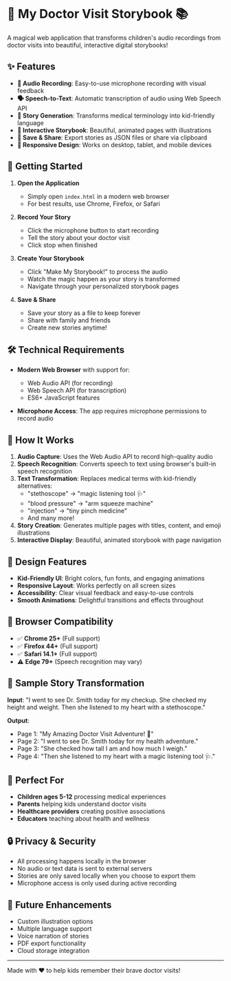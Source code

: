 # 🏥 My Doctor Visit Storybook 📚

A magical web application that transforms children's audio recordings from doctor visits into beautiful, interactive digital storybooks!

## ✨ Features

- **🎤 Audio Recording**: Easy-to-use microphone recording with visual feedback
- **🗣️ Speech-to-Text**: Automatic transcription of audio using Web Speech API
- **📖 Story Generation**: Transforms medical terminology into kid-friendly language
- **🎨 Interactive Storybook**: Beautiful, animated pages with illustrations
- **💾 Save & Share**: Export stories as JSON files or share via clipboard
- **📱 Responsive Design**: Works on desktop, tablet, and mobile devices

## 🚀 Getting Started

1. **Open the Application**
   - Simply open `index.html` in a modern web browser
   - For best results, use Chrome, Firefox, or Safari

2. **Record Your Story**
   - Click the microphone button to start recording
   - Tell the story about your doctor visit
   - Click stop when finished

3. **Create Your Storybook**
   - Click "Make My Storybook!" to process the audio
   - Watch the magic happen as your story is transformed
   - Navigate through your personalized storybook pages

4. **Save & Share**
   - Save your story as a file to keep forever
   - Share with family and friends
   - Create new stories anytime!

## 🛠️ Technical Requirements

- **Modern Web Browser** with support for:
  - Web Audio API (for recording)
  - Web Speech API (for transcription)
  - ES6+ JavaScript features

- **Microphone Access**: The app requires microphone permissions to record audio

## 🎯 How It Works

1. **Audio Capture**: Uses the Web Audio API to record high-quality audio
2. **Speech Recognition**: Converts speech to text using browser's built-in speech recognition
3. **Text Transformation**: Replaces medical terms with kid-friendly alternatives:
   - "stethoscope" → "magic listening tool 🩺"
   - "blood pressure" → "arm squeeze machine"
   - "injection" → "tiny pinch medicine"
   - And many more!
4. **Story Creation**: Generates multiple pages with titles, content, and emoji illustrations
5. **Interactive Display**: Beautiful, animated storybook with page navigation

## 🎨 Design Features

- **Kid-Friendly UI**: Bright colors, fun fonts, and engaging animations
- **Responsive Layout**: Works perfectly on all screen sizes
- **Accessibility**: Clear visual feedback and easy-to-use controls
- **Smooth Animations**: Delightful transitions and effects throughout

## 🔧 Browser Compatibility

- ✅ **Chrome 25+** (Full support)
- ✅ **Firefox 44+** (Full support)
- ✅ **Safari 14.1+** (Full support)
- ⚠️ **Edge 79+** (Speech recognition may vary)

## 📝 Sample Story Transformation

**Input**: "I went to see Dr. Smith today for my checkup. She checked my height and weight. Then she listened to my heart with a stethoscope."

**Output**: 
- Page 1: "My Amazing Doctor Visit Adventure! 🏥"
- Page 2: "I went to see Dr. Smith today for my health adventure."
- Page 3: "She checked how tall I am and how much I weigh."
- Page 4: "Then she listened to my heart with a magic listening tool 🩺."

## 🎉 Perfect For

- **Children ages 5-12** processing medical experiences
- **Parents** helping kids understand doctor visits
- **Healthcare providers** creating positive associations
- **Educators** teaching about health and wellness

## 🔒 Privacy & Security

- All processing happens locally in the browser
- No audio or text data is sent to external servers
- Stories are only saved locally when you choose to export them
- Microphone access is only used during active recording

## 🚀 Future Enhancements

- Custom illustration options
- Multiple language support
- Voice narration of stories
- PDF export functionality
- Cloud storage integration

---

Made with ❤️ to help kids remember their brave doctor visits!
